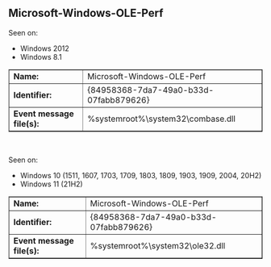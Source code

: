 ## Microsoft-Windows-OLE-Perf

Seen on:
* Windows 2012
* Windows 8.1

<table border="1" class="docutils">
  <tbody>
    <tr>
      <td><b>Name:</b></td>
      <td>Microsoft-Windows-OLE-Perf</td>
    </tr>
    <tr>
      <td><b>Identifier:</b></td>
      <td>{84958368-7da7-49a0-b33d-07fabb879626}</td>
    </tr>
    <tr>
      <td><b>Event message file(s):</b></td>
      <td>%systemroot%\system32\combase.dll</td>
    </tr>
  </tbody>
</table>

&nbsp;

Seen on:
* Windows 10 (1511, 1607, 1703, 1709, 1803, 1809, 1903, 1909, 2004, 20H2)
* Windows 11 (21H2)

<table border="1" class="docutils">
  <tbody>
    <tr>
      <td><b>Name:</b></td>
      <td>Microsoft-Windows-OLE-Perf</td>
    </tr>
    <tr>
      <td><b>Identifier:</b></td>
      <td>{84958368-7da7-49a0-b33d-07fabb879626}</td>
    </tr>
    <tr>
      <td><b>Event message file(s):</b></td>
      <td>%systemroot%\system32\ole32.dll</td>
    </tr>
  </tbody>
</table>

&nbsp;

